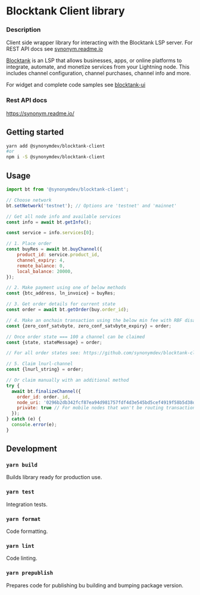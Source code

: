 # Blocktank Client library

### Description
Client side wrapper library for interacting with the Blocktank LSP server. For REST API docs see [synonym.readme.io](https://synonym.readme.io/)

[Blocktank](https://blocktank.synonym.to/) is an LSP that allows businesses, apps, or online platforms to integrate, automate, and monetize services from your Lightning node. This includes channel configuration, channel purchases, channel info and more.

For widget and complete code samples see [blocktank-ui](https://github.com/synonymdev/blocktank-ui)

### Rest API docs
https://synonym.readme.io/

## Getting started

```bash
yarn add @synonymdev/blocktank-client
#or
npm i -S @synonymdev/blocktank-client
````

## Usage
```javascript
import bt from '@synonymdev/blocktank-client';
```

```javascript
// Choose network
bt.setNetwork('testnet'); // Options are 'testnet' and 'mainnet'

// Get all node info and available services
const info = await bt.getInfo();

const service = info.services[0];

// 1. Place order
const buyRes = await bt.buyChannel({
    product_id: service.product_id,
    channel_expiry: 4,
    remote_balance: 0,
    local_balance: 20000,
});

// 2. Make payment using one of below methods
const {btc_address, ln_invoice} = buyRes;

// 3. Get order details for current state
const order = await bt.getOrder(buy.order_id);

// 4. Make an onchain transaction using the below min fee with RBF disabled to instantly be able to claim your channel
const {zero_conf_satvbyte, zero_conf_satvbyte_expiry} = order;

// Once order state === 100 a channel can be claimed
const {state, stateMessage} = order;

// For all order states see: https://github.com/synonymdev/blocktank-client/blob/f8a20c35a4953435cecf8f718ee555e311e1db9b/src/services/client.ts#L15

// 5. Claim lnurl-channel
const {lnurl_string} = order;

// Or claim manually with an additional method
try {
  await bt.finalizeChannel({
    order_id: order._id,
    node_uri: '0296b2db342fcf87ea94d981757fdf4d3e545bd5cef4919f58b5d38dfdd73bf5c9@34.79.58.84:9735',
    private: true // For mobile nodes that won't be routing transactions
  });
} catch (e) {
  console.error(e);
}

```


## Development


### `yarn build`

Builds library ready for production use.

### `yarn test`

Integration tests.

### `yarn format`

Code formatting.

### `yarn lint`

Code linting.

### `yarn prepublish`

Prepares code for publishing bu building and bumping package version.
